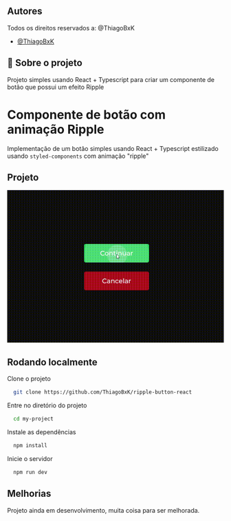 ## Autores

Todos os direitos reservados a: @ThiagoBxK

- [@ThiagoBxK](https://www.github.com/ThiagoBxK)

## 🚀 Sobre o projeto

Projeto simples usando React + Typescript para criar um componente de botão que possui um efeito Ripple

# Componente de botão com animação Ripple

Implementação de um botão simples usando React + Typescript estilizado usando `styled-components` com animação "ripple"

## Projeto

![Preview](https://raw.githubusercontent.com/ThiagoBxK/ripple-button-react/main/preview.gif)

## Rodando localmente

Clone o projeto

```bash
  git clone https://github.com/ThiagoBxK/ripple-button-react
```

Entre no diretório do projeto

```bash
  cd my-project
```

Instale as dependências

```bash
  npm install
```

Inicie o servidor

```bash
  npm run dev
```

## Melhorias

Projeto ainda em desenvolvimento, muita coisa para ser melhorada.
